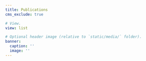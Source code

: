 ```yaml
---
title: Publications
cms_exclude: true

# View.
view: list

# Optional header image (relative to `static/media/` folder).
banner:
  caption: ''
  image: ''
---
```

